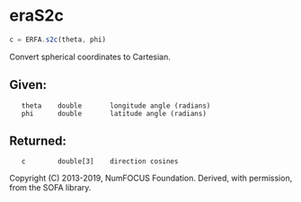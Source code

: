 # eraS2c

```js
c = ERFA.s2c(theta, phi)
```

Convert spherical coordinates to Cartesian.

## Given:
```
   theta    double       longitude angle (radians)
   phi      double       latitude angle (radians)
```

## Returned:
```
   c        double[3]    direction cosines
```

Copyright (C) 2013-2019, NumFOCUS Foundation.
Derived, with permission, from the SOFA library.
